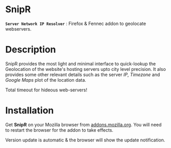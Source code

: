 SnipR
=====
**`Server Network IP Resolver`** : Firefox & Fennec addon to geolocate webservers.


Description
===========
SnipR provides the most light and minimal interface to quick-lookup the Geolocation of the website's hosting servers upto city level precision. It also provides some other relevant details such as the server *IP*, *Timezone* and *Google Maps* plot of the location data.

Total timeout for hideous web-servers!


Installation
============
Get **SnipR** on your Mozilla browser from [addons.mozilla.org](https://addons.mozilla.org/en-US/firefox/addon/snipr/). You will need to restart the browser for the addon to take effects.

Version update is automatic & the browser will show the update notification.
